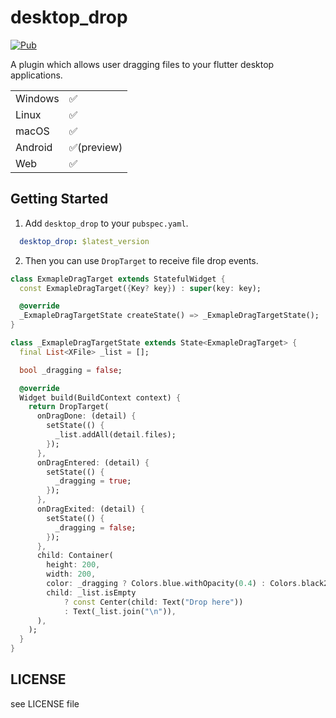 # desktop_drop

[![Pub](https://img.shields.io/pub/v/desktop_drop.svg)](https://pub.dev/packages/desktop_drop)

A plugin which allows user dragging files to your flutter desktop applications.

|         |            |
|---------|------------|
| Windows | ✅          |
| Linux   | ✅          |
| macOS   | ✅          |
| Android | ✅(preview) |
| Web     | ✅          |

## Getting Started

1. Add `desktop_drop` to your `pubspec.yaml`.

```yaml
  desktop_drop: $latest_version
```

2. Then you can use `DropTarget` to receive file drop events.

```dart
class ExmapleDragTarget extends StatefulWidget {
  const ExmapleDragTarget({Key? key}) : super(key: key);

  @override
  _ExmapleDragTargetState createState() => _ExmapleDragTargetState();
}

class _ExmapleDragTargetState extends State<ExmapleDragTarget> {
  final List<XFile> _list = [];

  bool _dragging = false;

  @override
  Widget build(BuildContext context) {
    return DropTarget(
      onDragDone: (detail) {
        setState(() {
          _list.addAll(detail.files);
        });
      },
      onDragEntered: (detail) {
        setState(() {
          _dragging = true;
        });
      },
      onDragExited: (detail) {
        setState(() {
          _dragging = false;
        });
      },
      child: Container(
        height: 200,
        width: 200,
        color: _dragging ? Colors.blue.withOpacity(0.4) : Colors.black26,
        child: _list.isEmpty
            ? const Center(child: Text("Drop here"))
            : Text(_list.join("\n")),
      ),
    );
  }
}

```

## LICENSE

see LICENSE file
